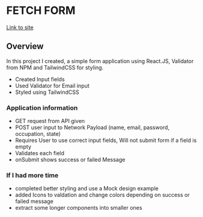 # FETCH FORM
[Link to site](https://luxury-granita-7a865f.netlify.app/)
## Overview

In this project I created, a simple form application using React.JS, Validator from NPM and TailwindCSS for styling.

- Created Input fields
- Used Validator for Email input
- Styled using TailwindCSS

### Application information

- GET request from API given
- POST user input to Network Payload (name, email, password, occupation, state)
- Requires User to use correct input fields, Will not submit form if a field is empty
- Validates each field
- onSubmit shows success or failed Message

### If I had more time

- completed better styling and use a Mock design example
- added Icons to valdation and change colors depending on success or failed message
- extract some longer components into smaller ones
